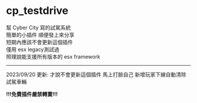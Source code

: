 # cp_testdrive
幫 Cyber City 寫的試駕系統 <br>
簡單的小插件 順便發上來分享 <br>
短期內應該不會更新這個插件 <br>
僅用 esx legacy測試過 <br>
照理說能支援所有版本的 esx framework

---
2023/09/20 更新: 才說不會更新這個插件 馬上打臉自己 新增玩家下線自動清除試駕車輛

**!!!免費插件嚴禁轉賣!!!**
